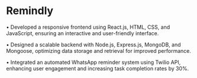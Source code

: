 # Remindly
•	Developed a responsive frontend using React.js, HTML, CSS, and JavaScript, ensuring an interactive and user-friendly interface.

•	Designed a scalable backend with Node.js, Express.js, MongoDB, and Mongoose, optimizing data storage and retrieval 
for improved performance.

•	Integrated an automated WhatsApp reminder system using Twilio API, enhancing user engagement and increasing task completion rates by 30%.
